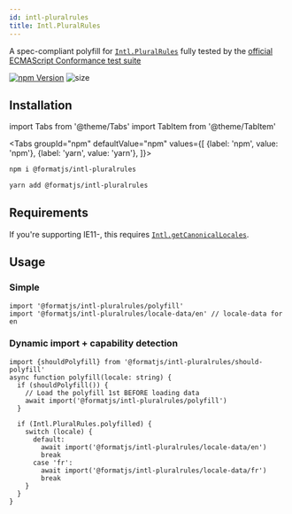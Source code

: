 ```yaml
---
id: intl-pluralrules
title: Intl.PluralRules
---
```


A spec-compliant polyfill for [`Intl.PluralRules`](https://developer.mozilla.org/en-US/docs/Web/JavaScript/Reference/Global_Objects/PluralRules) fully tested by the [official ECMAScript Conformance test suite](https://github.com/tc39/test262)

[![npm Version](https://img.shields.io/npm/v/@formatjs/intl-pluralrules.svg?style=flat-square)](https://www.npmjs.org/package/@formatjs/intl-pluralrules)
![size](https://badgen.net/bundlephobia/minzip/@formatjs/intl-pluralrules)

## Installation

import Tabs from '@theme/Tabs'
import TabItem from '@theme/TabItem'

<Tabs
groupId="npm"
defaultValue="npm"
values={[
{label: 'npm', value: 'npm'},
{label: 'yarn', value: 'yarn'},
]}>
<TabItem value="npm">

```sh
npm i @formatjs/intl-pluralrules
```

</TabItem>
<TabItem value="yarn">

```sh
yarn add @formatjs/intl-pluralrules
```

</TabItem>
</Tabs>

## Requirements

If you're supporting IE11-, this requires [`Intl.getCanonicalLocales`](intl-getcanonicallocales.md).

## Usage

### Simple

```tsx
import '@formatjs/intl-pluralrules/polyfill'
import '@formatjs/intl-pluralrules/locale-data/en' // locale-data for en
```

### Dynamic import + capability detection

```tsx
import {shouldPolyfill} from '@formatjs/intl-pluralrules/should-polyfill'
async function polyfill(locale: string) {
  if (shouldPolyfill()) {
    // Load the polyfill 1st BEFORE loading data
    await import('@formatjs/intl-pluralrules/polyfill')
  }

  if (Intl.PluralRules.polyfilled) {
    switch (locale) {
      default:
        await import('@formatjs/intl-pluralrules/locale-data/en')
        break
      case 'fr':
        await import('@formatjs/intl-pluralrules/locale-data/fr')
        break
    }
  }
}
```
